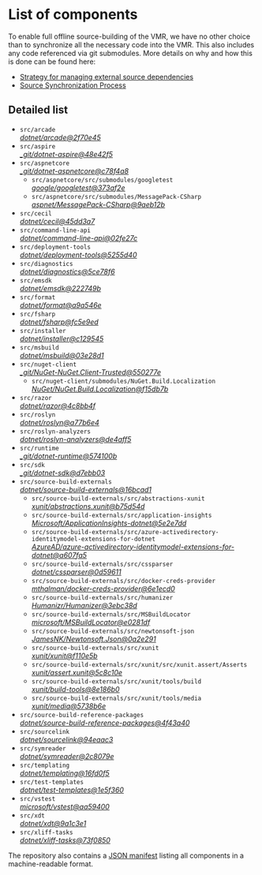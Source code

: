 ﻿# List of components

To enable full offline source-building of the VMR, we have no other choice than to synchronize all the necessary code into the VMR. This also includes any code referenced via git submodules. More details on why and how this is done can be found here:
- [Strategy for managing external source dependencies](src/arcade/Documentation/UnifiedBuild/VMR-Strategy-For-External-Source.md)
- [Source Synchronization Process](src/arcade/Documentation/UnifiedBuild/VMR-Design-And-Operation.md#source-synchronization-process)

## Detailed list

<!-- component list beginning -->
- `src/arcade`  
*[dotnet/arcade@2f70e45](https://github.com/dotnet/arcade/tree/2f70e458e03e348a3a1f3fd6b9b70b4fcd5ba596)*
- `src/aspire`  
*[_git/dotnet-aspire@48e42f5](https://dev.azure.com/dnceng/internal/_git/dotnet-aspire/?version=GC48e42f59d64d84b404e904996a9ed61f2a17a569)*
- `src/aspnetcore`  
*[_git/dotnet-aspnetcore@c78f4a8](https://dev.azure.com/dnceng/internal/_git/dotnet-aspnetcore/?version=GCc78f4a816c0c6a978a801a05a31dce9013e099e2)*
    - `src/aspnetcore/src/submodules/googletest`  
    *[google/googletest@373af2e](https://github.com/google/googletest/tree/373af2e3df71599b87a40ce0e37164523849166b)*
    - `src/aspnetcore/src/submodules/MessagePack-CSharp`  
    *[aspnet/MessagePack-CSharp@9aeb12b](https://github.com/aspnet/MessagePack-CSharp/tree/9aeb12b9bdb024512ffe2e4bddfa2785dca6e39e)*
- `src/cecil`  
*[dotnet/cecil@45dd3a7](https://github.com/dotnet/cecil/tree/45dd3a73dd5b64b010c4251303b3664bb30df029)*
- `src/command-line-api`  
*[dotnet/command-line-api@02fe27c](https://github.com/dotnet/command-line-api/tree/02fe27cd6a9b001c8feb7938e6ef4b3799745759)*
- `src/deployment-tools`  
*[dotnet/deployment-tools@5255d40](https://github.com/dotnet/deployment-tools/tree/5255d40e228ea1d4b624781b5b97ec16484a3b4b)*
- `src/diagnostics`  
*[dotnet/diagnostics@5ce78f6](https://github.com/dotnet/diagnostics/tree/5ce78f66d89ea529e459abddb129ab36cb5bd936)*
- `src/emsdk`  
*[dotnet/emsdk@222749b](https://github.com/dotnet/emsdk/tree/222749b48ecb0fe78f236ca9c61f6ff3b09cdc99)*
- `src/format`  
*[dotnet/format@a9a546e](https://github.com/dotnet/format/tree/a9a546ec24f105c72492bee017fec902ee99dc3e)*
- `src/fsharp`  
*[dotnet/fsharp@fc5e9ed](https://github.com/dotnet/fsharp/tree/fc5e9eda234e2b69aa479f4f83faddc31fdd4da7)*
- `src/installer`  
*[dotnet/installer@c129545](https://github.com/dotnet/installer/tree/c12954598a1eb7347eb79bfed2354bb68fbfcfa5)*
- `src/msbuild`  
*[dotnet/msbuild@03e28d1](https://github.com/dotnet/msbuild/tree/03e28d165c0959ee43aa91c2612776b011522a70)*
- `src/nuget-client`  
*[_git/NuGet-NuGet.Client-Trusted@550277e](https://dev.azure.com/devdiv/DevDiv/_git/NuGet-NuGet.Client-Trusted/?version=GC550277e0616e549446f03fda35d3e23dff75dc01)*
    - `src/nuget-client/submodules/NuGet.Build.Localization`  
    *[NuGet/NuGet.Build.Localization@f15db7b](https://github.com/NuGet/NuGet.Build.Localization/tree/f15db7b7c6f5affbea268632ef8333d2687c8031)*
- `src/razor`  
*[dotnet/razor@4c8bb4f](https://github.com/dotnet/razor/tree/4c8bb4ff79523da1aa8ffbf2834ede5118f73d60)*
- `src/roslyn`  
*[dotnet/roslyn@a77b6e4](https://github.com/dotnet/roslyn/tree/a77b6e41d030878096fa496e00e4c0dffe5af9f0)*
- `src/roslyn-analyzers`  
*[dotnet/roslyn-analyzers@de4aff5](https://github.com/dotnet/roslyn-analyzers/tree/de4aff542dacdc8027c1b4c4580a385dc097341f)*
- `src/runtime`  
*[_git/dotnet-runtime@574100b](https://dev.azure.com/dnceng/internal/_git/dotnet-runtime/?version=GC574100b692e71fa3426931adf4c1ba42e4ee5213)*
- `src/sdk`  
*[_git/dotnet-sdk@d7ebb03](https://dev.azure.com/dnceng/internal/_git/dotnet-sdk/?version=GCd7ebb03e176c3ed147c16e40d8f5095caf2a7453)*
- `src/source-build-externals`  
*[dotnet/source-build-externals@16bcad1](https://github.com/dotnet/source-build-externals/tree/16bcad1c13be082bd52ce178896d1119a73081a9)*
    - `src/source-build-externals/src/abstractions-xunit`  
    *[xunit/abstractions.xunit@b75d54d](https://github.com/xunit/abstractions.xunit/tree/b75d54d73b141709f805c2001b16f3dd4d71539d)*
    - `src/source-build-externals/src/application-insights`  
    *[Microsoft/ApplicationInsights-dotnet@5e2e7dd](https://github.com/Microsoft/ApplicationInsights-dotnet/tree/5e2e7ddda961ec0e16a75b1ae0a37f6a13c777f5)*
    - `src/source-build-externals/src/azure-activedirectory-identitymodel-extensions-for-dotnet`  
    *[AzureAD/azure-activedirectory-identitymodel-extensions-for-dotnet@a607fa5](https://github.com/AzureAD/azure-activedirectory-identitymodel-extensions-for-dotnet/tree/a607fa5e0005a6178cf1d2fed4fa0f8179cdb186)*
    - `src/source-build-externals/src/cssparser`  
    *[dotnet/cssparser@0d59611](https://github.com/dotnet/cssparser/tree/0d59611784841735a7778a67aa6e9d8d000c861f)*
    - `src/source-build-externals/src/docker-creds-provider`  
    *[mthalman/docker-creds-provider@6e1ecd0](https://github.com/mthalman/docker-creds-provider/tree/6e1ecd0a80755f9f0e88dc23b98b52f51a77c65e)*
    - `src/source-build-externals/src/humanizer`  
    *[Humanizr/Humanizer@3ebc38d](https://github.com/Humanizr/Humanizer/tree/3ebc38de585fc641a04b0e78ed69468453b0f8a1)*
    - `src/source-build-externals/src/MSBuildLocator`  
    *[microsoft/MSBuildLocator@e0281df](https://github.com/microsoft/MSBuildLocator/tree/e0281df33274ac3c3e22acc9b07dcb4b31d57dc0)*
    - `src/source-build-externals/src/newtonsoft-json`  
    *[JamesNK/Newtonsoft.Json@0a2e291](https://github.com/JamesNK/Newtonsoft.Json/tree/0a2e291c0d9c0c7675d445703e51750363a549ef)*
    - `src/source-build-externals/src/xunit`  
    *[xunit/xunit@f110e5b](https://github.com/xunit/xunit/tree/f110e5bee5dfd4c08339587c9c3df9292fcb597c)*
    - `src/source-build-externals/src/xunit/src/xunit.assert/Asserts`  
    *[xunit/assert.xunit@5c8c10e](https://github.com/xunit/assert.xunit/tree/5c8c10e085eb42f39f2fe0b40c94bf56649eb0a4)*
    - `src/source-build-externals/src/xunit/tools/build`  
    *[xunit/build-tools@8e186b0](https://github.com/xunit/build-tools/tree/8e186b0f8e398796e75453f3f18952b06d29fdfd)*
    - `src/source-build-externals/src/xunit/tools/media`  
    *[xunit/media@5738b6e](https://github.com/xunit/media/tree/5738b6e86f08e0389c4392b939c20e3eca2d9822)*
- `src/source-build-reference-packages`  
*[dotnet/source-build-reference-packages@4f43a40](https://github.com/dotnet/source-build-reference-packages/tree/4f43a405d713b6e9b2963ebbac4850eae1804982)*
- `src/sourcelink`  
*[dotnet/sourcelink@94eaac3](https://github.com/dotnet/sourcelink/tree/94eaac3385cafff41094454966e1af1d1cf60f00)*
- `src/symreader`  
*[dotnet/symreader@2c8079e](https://github.com/dotnet/symreader/tree/2c8079e2e8e78c0cd11ac75a32014756136ecdb9)*
- `src/templating`  
*[dotnet/templating@16fd0f5](https://github.com/dotnet/templating/tree/16fd0f57a0ae25dbb3e609a5f04ee733d8efeaeb)*
- `src/test-templates`  
*[dotnet/test-templates@1e5f360](https://github.com/dotnet/test-templates/tree/1e5f3603af2277910aad946736ee23283e7f3e16)*
- `src/vstest`  
*[microsoft/vstest@aa59400](https://github.com/microsoft/vstest/tree/aa59400b11e1aeee2e8af48928dbd48748a8bef9)*
- `src/xdt`  
*[dotnet/xdt@9a1c3e1](https://github.com/dotnet/xdt/tree/9a1c3e1b7f0c8763d4c96e593961a61a72679a7b)*
- `src/xliff-tasks`  
*[dotnet/xliff-tasks@73f0850](https://github.com/dotnet/xliff-tasks/tree/73f0850939d96131c28cf6ea6ee5aacb4da0083a)*
<!-- component list end -->

The repository also contains a [JSON manifest](https://github.com/dotnet/dotnet/blob/main/src/source-manifest.json) listing all components in a machine-readable format.
